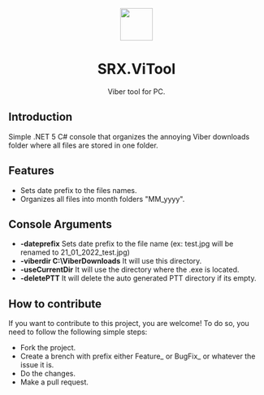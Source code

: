 <p align="center">
  <img width="64" align="center" src="https://icons.iconarchive.com/icons/papirus-team/papirus-apps/64/viber-icon.png">
</p>
<h1 align="center">
  SRX.ViTool
</h1>
<p align="center">
  Viber tool for PC.
</p>

## Introduction
Simple .NET 5 C# console that organizes the annoying Viber downloads folder where all files are stored in one folder.

## Features
- Sets date prefix to the files names.
- Organizes all files into month folders "MM_yyyy".

## Console Arguments

- **-dateprefix** Sets date prefix to the file name (ex: test.jpg will be renamed to 21_01_2022_test.jpg)
- **-viberdir C:\ViberDownloads** It will use this directory.
- **-useCurrentDir** It will use the directory where the .exe is located.
- **-deletePTT** It will delete the auto generated PTT directory if its empty.

## How to contribute
If you want to contribute to this project, you are welcome!
To do so, you need to follow the following simple steps:
- Fork the project.
- Create a brench with prefix either Feature_ or BugFix_ or whatever the issue it is.
- Do the changes.
- Make a pull request.
